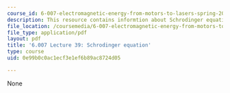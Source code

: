 ```yaml
---
course_id: 6-007-electromagnetic-energy-from-motors-to-lasers-spring-2011
description: This resource contains informtion about Schrodinger equation.
file_location: /coursemedia/6-007-electromagnetic-energy-from-motors-to-lasers-spring-2011/0e99b0c0ac1ecf3e1ef6b89ac8724d05_MIT6_007S11_lec39.pdf
file_type: application/pdf
layout: pdf
title: '6.007 Lecture 39: Schrodinger equation'
type: course
uid: 0e99b0c0ac1ecf3e1ef6b89ac8724d05

---
```

None